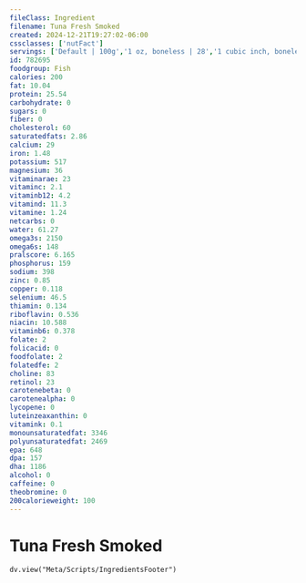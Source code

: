 ```yaml
---
fileClass: Ingredient
filename: Tuna Fresh Smoked
created: 2024-12-21T19:27:02-06:00
cssclasses: ['nutFact']
servings: ['Default | 100g','1 oz, boneless | 28','1 cubic inch, boneless | 17','1 piece | 20']
id: 782695
foodgroup: Fish
calories: 200
fat: 10.04
protein: 25.54
carbohydrate: 0
sugars: 0
fiber: 0
cholesterol: 60
saturatedfats: 2.86
calcium: 29
iron: 1.48
potassium: 517
magnesium: 36
vitaminarae: 23
vitaminc: 2.1
vitaminb12: 4.2
vitamind: 11.3
vitamine: 1.24
netcarbs: 0
water: 61.27
omega3s: 2150
omega6s: 148
pralscore: 6.165
phosphorus: 159
sodium: 398
zinc: 0.85
copper: 0.118
selenium: 46.5
thiamin: 0.134
riboflavin: 0.536
niacin: 10.588
vitaminb6: 0.378
folate: 2
folicacid: 0
foodfolate: 2
folatedfe: 2
choline: 83
retinol: 23
carotenebeta: 0
carotenealpha: 0
lycopene: 0
luteinzeaxanthin: 0
vitamink: 0.1
monounsaturatedfat: 3346
polyunsaturatedfat: 2469
epa: 648
dpa: 157
dha: 1186
alcohol: 0
caffeine: 0
theobromine: 0
200calorieweight: 100
---
```


# Tuna Fresh Smoked

```dataviewjs
dv.view("Meta/Scripts/IngredientsFooter")
```